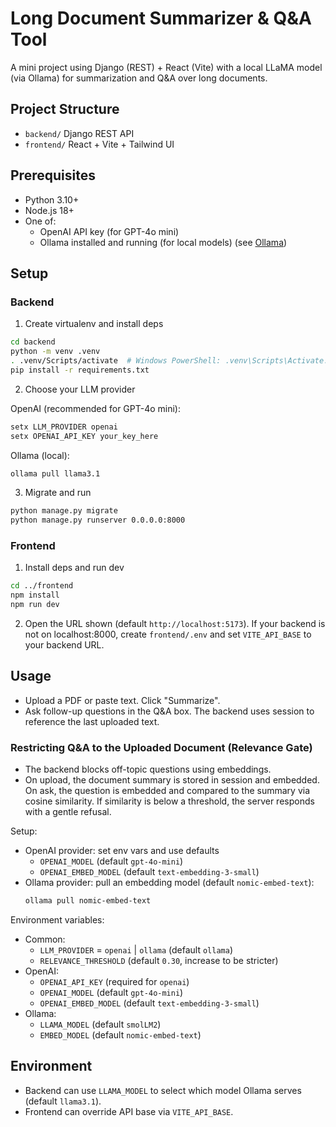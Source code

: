 # Long Document Summarizer & Q&A Tool

A mini project using Django (REST) + React (Vite) with a local LLaMA model (via Ollama) for summarization and Q&A over long documents.

## Project Structure
- `backend/` Django REST API
- `frontend/` React + Vite + Tailwind UI

## Prerequisites
- Python 3.10+
- Node.js 18+
- One of:
  - OpenAI API key (for GPT-4o mini)
  - Ollama installed and running (for local models) (see [Ollama](https://ollama.com))

## Setup
### Backend
1. Create virtualenv and install deps
```bash
cd backend
python -m venv .venv
. .venv/Scripts/activate  # Windows PowerShell: .venv\Scripts\Activate.ps1
pip install -r requirements.txt
```
2. Choose your LLM provider

OpenAI (recommended for GPT-4o mini):
```bash
setx LLM_PROVIDER openai
setx OPENAI_API_KEY your_key_here
```

Ollama (local):
```bash
ollama pull llama3.1
```
3. Migrate and run
```bash
python manage.py migrate
python manage.py runserver 0.0.0.0:8000
```

### Frontend
1. Install deps and run dev
```bash
cd ../frontend
npm install
npm run dev
```
2. Open the URL shown (default `http://localhost:5173`). If your backend is not on localhost:8000, create `frontend/.env` and set `VITE_API_BASE` to your backend URL.

## Usage
- Upload a PDF or paste text. Click "Summarize".
- Ask follow-up questions in the Q&A box. The backend uses session to reference the last uploaded text.

### Restricting Q&A to the Uploaded Document (Relevance Gate)
- The backend blocks off-topic questions using embeddings.
- On upload, the document summary is stored in session and embedded. On ask, the question is embedded and compared to the summary via cosine similarity. If similarity is below a threshold, the server responds with a gentle refusal.

Setup:
- OpenAI provider: set env vars and use defaults
  - `OPENAI_MODEL` (default `gpt-4o-mini`)
  - `OPENAI_EMBED_MODEL` (default `text-embedding-3-small`)
- Ollama provider: pull an embedding model (default `nomic-embed-text`):
  ```bash
  ollama pull nomic-embed-text
  ```

Environment variables:
- Common:
  - `LLM_PROVIDER` = `openai` | `ollama` (default `ollama`)
  - `RELEVANCE_THRESHOLD` (default `0.30`, increase to be stricter)
- OpenAI:
  - `OPENAI_API_KEY` (required for `openai`)
  - `OPENAI_MODEL` (default `gpt-4o-mini`)
  - `OPENAI_EMBED_MODEL` (default `text-embedding-3-small`)
- Ollama:
  - `LLAMA_MODEL` (default `smolLM2`)
  - `EMBED_MODEL` (default `nomic-embed-text`)

## Environment
- Backend can use `LLAMA_MODEL` to select which model Ollama serves (default `llama3.1`).
- Frontend can override API base via `VITE_API_BASE`.

